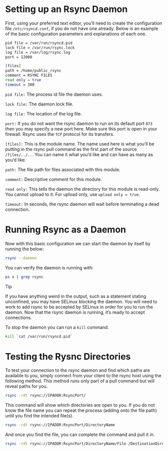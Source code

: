 # Setting up an Rsync Daemon

First, using your preferred text editor, you’ll need to create the configuration file `/etc/rsyncd.conf`, if you do not have one already. Below is an example of the basic configuration parameters and explanations of each one.

```bash
pid file = /var/run/rsyncd.pid
lock file = /var/run/rsync.lock
log file = /var/log/rsync.log
port = 12000

[files]
path = /home/public_rsync
comment = RSYNC FILES
read only = true
timeout = 300
```
`pid file:` The process id file the daemon uses.

`lock file:` The daemon lock file.

`log file:` The location of the log file.

`port:` If you do not want the rsync daemon to run on its default port `873` then you may specify a new port here. Make sure this port is open in your firewall. Rsync uses the `TCP` protocol for its transfers.

`[files]:` This is the module name. The name used here is what you’ll be putting in the rsync pull command as the first part of the source `/files/../..`. You can name it what you’d like and can have as many as you’d like.

`path:` The file path for files associated with this module.

`comment:` Descriptive comment for this module.

`read only:` This tells the daemon the directory for this module is read-only. You cannot upload to it. For upload only, use `upload only = true`.

`timeout:` In seconds, the rsync daemon will wait before terminating a dead connection.

# Running Rsync as a Daemon

Now with this basic configuration we can start the daemon by itself by running the below:

```bash
rsync --daemon
```
You can verify the daemon is running with:

```bash
ps x | grep rsync
```

>[!TIP]
>If you have anything weird in the output, such as a statement stating unconfined, you may have SELinux blocking the daemon. You will need to work to add rsync to be accepted by SELinux in order for you to run the daemon. Now that the rsync daemon is running, it’s ready to accept connections.

To stop the daemon you can run a `kill` command.

```bash
kill `cat /var/run/rsyncd.pid`
```

# Testing the Rysnc Directories

To test your connection to the rsync daemon and find which paths are available to you, simply connect from your client to the rsync host using the following method. This method runs only part of a pull command but will reveal paths for you.

```bash
rsync -rdt rsync://IPADDR:RsyncPort/
```

This command will show which directories are open to you. If you do not know the file name you can repeat the process (adding onto the file path) until you find the intended file(s).

```bash
rsync -rdt rsync://IPADDR:RsyncPort/DirectoryName
```

And once you find the file, you can complete the command and pull it in.

```bash
rsync -rdt rsync://IPADDR:RsyncPort/DirectoryName/File /DestinationDirectory/
```